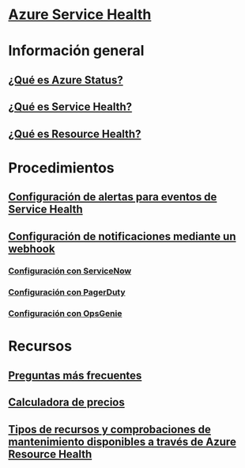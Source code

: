 # [Azure Service Health](index.md)

# Información general
## [¿Qué es Azure Status?](azure-status-overview.md)
## [¿Qué es Service Health?](service-health-overview.md)
## [¿Qué es Resource Health?](resource-health-overview.md)
# Procedimientos
## [Configuración de alertas para eventos de Service Health](../monitoring-and-diagnostics/monitoring-activity-log-alerts-on-service-notifications.md?toc=%2fazure%2fservice-health%2ftoc.json)
## [Configuración de notificaciones mediante un webhook](service-health-alert-webhook-guide.md)
### [Configuración con ServiceNow](service-health-alert-webhook-servicenow.md)
### [Configuración con PagerDuty](service-health-alert-webhook-pagerduty.md)
### [Configuración con OpsGenie](service-health-alert-webhook-opsgenie.md)
# Recursos
## [Preguntas más frecuentes](resource-health-faq.md)
## [Calculadora de precios](https://azure.microsoft.com/pricing/calculator/)
## [Tipos de recursos y comprobaciones de mantenimiento disponibles a través de Azure Resource Health](resource-health-checks-resource-types.md)